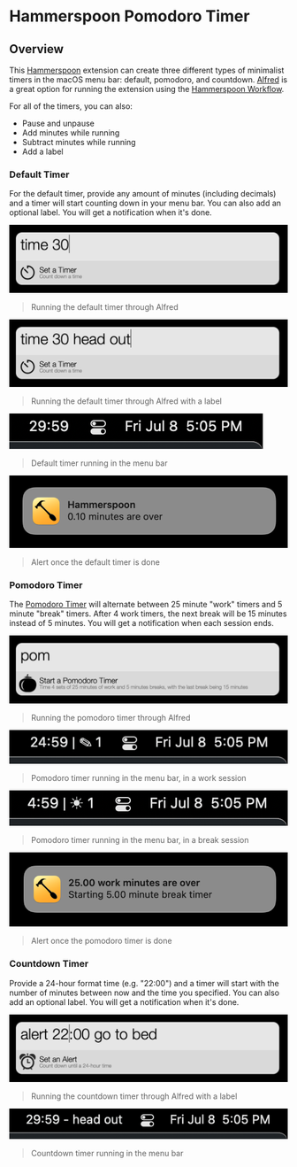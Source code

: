 # Hammerspoon Pomodoro Timer

## Overview

This [Hammerspoon](https://www.hammerspoon.org) extension can create three different types of minimalist timers in the macOS menu bar: default, pomodoro, and countdown. [Alfred](https://www.alfredapp.com) is a great option for running the extension using the [Hammerspoon Workflow](http://www.packal.org/workflow/hammerspoon-workflow).

For all of the timers, you can also:
- Pause and unpause
- Add minutes while running
- Subtract minutes while running
- Add a label

### Default Timer

For the default timer, provide any amount of minutes (including decimals) and a timer will start counting down in your menu bar. You can also add an optional label. You will get a notification when it's done.

![Alfred - Default Timer](examples/Alfred%20-%20Default%20Timer.png)
> Running the default timer through Alfred

![Alfred - Default Labeled Timer](examples/Alfred%20-%20Default%20Labeled%20Timer.png)
> Running the default timer through Alfred with a label

![Default Timer](examples/Default%20Timer.png)
> Default timer running in the menu bar

![Hammerspoon - Default Timer](examples/Hammerspoon%20-%20Default%20Timer.png)
> Alert once the default timer is done

### Pomodoro Timer

The [Pomodoro Timer](https://en.wikipedia.org/wiki/Pomodoro_Technique) will alternate between 25 minute "work" timers and 5 minute "break" timers. After 4 work timers, the next break will be 15 minutes instead of 5 minutes. You will get a notification when each session ends.

![Alfred - Pomdoro Timer](examples/Alfred%20-%20Pomodoro%20Timer.png)
> Running the pomodoro timer through Alfred

![Pomodoro Timer - Work](examples/Pomodoro%20Timer%20-%20Work.png)
> Pomodoro timer running in the menu bar, in a work session

![Pomodoro Timer - Break](examples/Pomodoro%20Timer%20-%20Break.png)
> Pomodoro timer running in the menu bar, in a break session

![Hammerspoon - Pomodoro Timer](examples/Hammerspoon%20-%20Pomodoro%20Timer.png)
> Alert once the pomodoro timer is done

### Countdown Timer

Provide a 24-hour format time (e.g. "22:00") and a timer will start with the number of minutes between now and the time you specified. You can also add an optional label. You will get a notification when it's done.

![Alfred - Countdown Timer](examples/Alfred%20-%20Countdown%20Timer.png)
> Running the countdown timer through Alfred with a label

![Countdown Timer](examples/Countdown%20Timer.png)
> Countdown timer running in the menu bar
